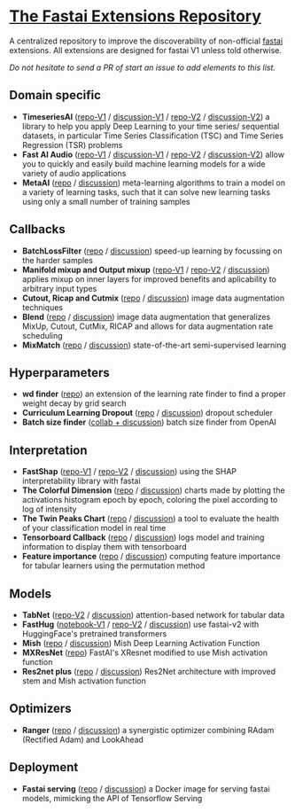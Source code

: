 # [The Fastai Extensions Repository](https://forums.fast.ai/t/unofficial-fastai-extensions-repository/)

A centralized repository to improve the discoverability of non-official [fastai](https://docs.fast.ai/) extensions.
All extensions are designed for fastai V1 unless told otherwise.

*Do not hesitate to send a PR of start an issue to add elements to this list.*

## Domain specific
- **TimeseriesAI** ([repo-V1](https://github.com/timeseriesAI/timeseriesAI) / [discussion-V1](https://forums.fast.ai/t/time-series-sequential-data-study-group/) / [repo-V2](https://github.com/ai-fast-track/timeseries) / [discussion-V2](https://forums.fast.ai/t/timeseries/55861/20)) a library to help you apply Deep Learning to your time series/ sequential datasets, in particular Time Series Classification (TSC) and Time Series Regression (TSR) problems
- **Fast AI Audio** ([repo-V1](https://github.com/mogwai/fastai_audio) / [discussion-V1](https://forums.fast.ai/t/deep-learning-with-audio-thread/) / [repo-V2](https://github.com/rbracco/fastai2_audio) / [discussion-V2](https://forums.fast.ai/t/fastai-v2-audio/)) allow you to quickly and easily build machine learning models for a wide variety of audio applications
- **MetaAI** ([repo](https://github.com/Atom-101/MetaAI) / [discussion](https://forums.fast.ai/t/an-extension-of-fastai-for-meta-learning-algorithms/)) meta-learning algorithms to train a model on a variety of learning tasks, such that it can solve new learning tasks using only a small number of training samples

## Callbacks
- **BatchLossFilter** ([repo](https://github.com/oguiza/fastai_extensions/blob/master/03_BatchLossFilter.ipynb) / [discussion](https://forums.fast.ai/t/meet-batchlossfilter-a-new-technique-to-speed-up-training/56621)) speed-up learning by focussing on the harder samples
- **Manifold mixup and Output mixup** ([repo-V1](https://github.com/nestordemeure/ManifoldMixup) / [repo-V2](https://github.com/nestordemeure/ManifoldMixupV2) / [discussion](https://forums.fast.ai/t/mixup-data-augmentation/22764/53)) applies mixup on inner layers for improved benefits and aplicability to arbitrary input types
- **Cutout, Ricap and Cutmix** ([repo](https://github.com/oguiza/fastai_extensions/blob/master/01_data_augmentation_notebook.ipynb) / [discussion](https://forums.fast.ai/t/cutmix-mixup/)) image data augmentation techniques
- **Blend** ([repo](https://github.com/oguiza/fastai_extensions/blob/master/02_data_augmentation_blend.ipynb) / [discussion](https://forums.fast.ai/t/data-augmentation-dynamic-blend/)) image data augmentation that generalizes MixUp, Cutout, CutMix, RICAP and allows for data augmentation rate scheduling
- **MixMatch** ([repo](https://github.com/oguiza/fastai_extensions/blob/master/04a_MixMatch_extended.ipynb) / [discussion](https://forums.fast.ai/t/semi-supervised-learning-ssl-uda-mixmatch-s4l/)) state-of-the-art semi-supervised learning

## Hyperparameters
- **wd finder** ([repo](https://github.com/DrHB/fastai_wd)) an extension of the learning rate finder to find a proper weight decay by grid search
- **Curriculum Learning Dropout** ([repo](https://github.com/lessw2020/Curriculum-Learning-Dropout) / [discussion](https://forums.fast.ai/t/improved-loss-with-curriculum-learning-paper-and-video/47337)) dropout scheduler
- **Batch size finder** ([collab + discussion](https://forums.fast.ai/t/batch-size-finder-from-openai-implemented-using-fastai/57620)) batch size finder from OpenAI

## Interpretation
- **FastShap** ([repo-V1](https://github.com/muellerzr/fastshap/tree/fastaiv1) / [repo-V2](https://github.com/muellerzr/fastshap) / [discussion](https://forums.fast.ai/t/feature-importance-in-deep-learning/42026/64)) using the SHAP interpretability library with fastai
- **The Colorful Dimension** ([repo](https://github.com/artste/colorfuldim) / [discussion](https://forums.fast.ai/t/the-colorful-dimension/))  charts made by plotting the activations histogram epoch by epoch, coloring the pixel according to log of intensity
- **The Twin Peaks Chart** ([repo](https://github.com/artste/colorfuldim) / [discussion](https://forums.fast.ai/t/the-twin-peaks-chart/)) a tool to evaluate the health of your classification model in real time
- **Tensorboard Callback** ([repo](https://github.com/Pendar2/fastai-tensorboard-callback) / [discussion](https://forums.fast.ai/t/tensorboard-callback-for-fastai/)) logs model and training information to display them with tensorboard
- **Feature importance** ([repo](https://github.com/nestordemeure/permutationImportance) / [discussion](https://forums.fast.ai/t/feature-importance-in-deep-learning/)) computing feature importance for tabular learners using the permutation method

## Models
- **TabNet** ([repo-V2](https://github.com/mgrankin/fast_tabnet) / [discussion](https://forums.fast.ai/t/tabnet-with-fastai-v2/)) attention-based network for tabular data
- **FastHug** ([notebook-V1](https://www.kaggle.com/melissarajaram/roberta-fastai-huggingface-transformers/notebook) / [repo-V2](https://github.com/morganmcg1/fasthugs) / [discussion](https://forums.fast.ai/t/fasthugs-fastai-v2-and-huggingface-transformers/)) use fastai-v2 with HuggingFace's pretrained transformers
- **Mish** ([repo](https://github.com/lessw2020/mish) / [discussion](https://forums.fast.ai/t/meet-mish-new-activation-function-possible-successor-to-relu/)) Mish Deep Learning Activation Function
- **MXResNet** ([repo](https://github.com/lessw2020/mish/blob/master/mxresnet.py)) FastAI's XResnet modified to use Mish activation function 
- **Res2net plus** ([repo](https://github.com/lessw2020/res2net-plus) / [discussion](https://forums.fast.ai/t/res2net-with-some-improvements-and-implementation/)) Res2Net architecture with improved stem and Mish activation function

## Optimizers
- **Ranger** ([repo](https://github.com/lessw2020/Ranger-Deep-Learning-Optimizer) / [discussion](https://forums.fast.ai/t/meet-ranger-radam-lookahead-optimizer)) a synergistic optimizer combining RAdam (Rectified Adam) and LookAhead

## Deployment
- **Fastai serving** ([repo](https://github.com/developmentseed/fastai-serving) / [discussion](https://forums.fast.ai/t/fastai-serving/)) a Docker image for serving fastai models, mimicking the API of Tensorflow Serving
